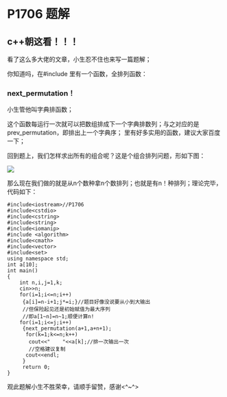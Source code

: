 # P1706 题解

## c++朝这看！！！

看了这么多大佬的文章，小生忍不住也来写一篇题解；

你知道吗，在#include <algorithm>里有一个函数，全排列函数：
  
 ### next_permutation！

小生管他叫字典排函数；
  
这个函数每运行一次就可以把数组排成下一个字典排数列；与之对应的是prev_permutation，即排出上一个字典序； <algorithm>里有好多实用的函数，建议大家百度一下；
  
回到题上，我们怎样求出所有的组合呢？这是个组合排列问题，形如下图：

![](https://cdn.luogu.com.cn/upload/pic/27420.png)
  
那么现在我们做的就是从n个数种拿n个数排列；也就是有n！种排列；理论完毕，代码如下：

```
#include<iostream>//P1706
#include<cstdio>
#include<cstring>
#include<string>
#include<iomanip>
#include <algorithm>
#include<cmath>
#include<vector>
#include<set>
using namespace std;
int a[10];
int main()
{
	int n,i,j=1,k;
	cin>>n;
	for(i=1;i<=n;i++)
	 {a[i]=n-i+1;j*=i;}//题目好像没说要从小到大输出
     //但保险起见还是初始赋值为最大序列
     //即a[1~n]=n~1;顺便计算n!
	for(i=1;i<=j;i++)
	 {next_permutation(a+1,a+n+1);
	  for(k=1;k<=n;k++)
	   cout<<"    "<<a[k];//排一次输出一次
       //空格建议复制
	  cout<<endl;
	 }
	 return 0;
}
```

观此题解小生不胜荣幸，请顺手留赞，感谢<^~^>